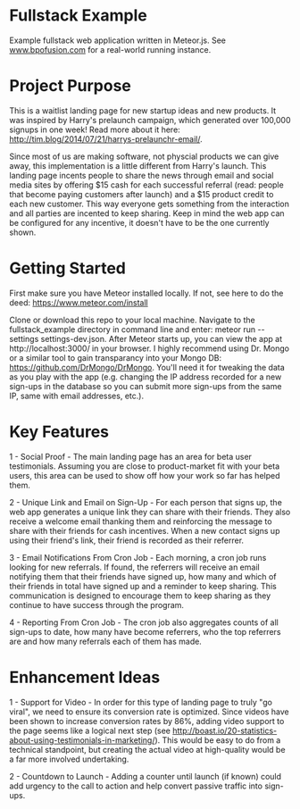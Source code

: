 # Fullstack Example
Example fullstack web application written in Meteor.js. See www.bpofusion.com for a real-world running instance.

# Project Purpose
This is a waitlist landing page for new startup ideas and new products. It was inspired by Harry's prelaunch campaign, which generated over 100,000 signups in one week! Read more about it here: http://tim.blog/2014/07/21/harrys-prelaunchr-email/. 

Since most of us are making software, not physcial products we can give away, this implementation is a little different from Harry's launch. This landing page incents people to share the news through email and social media sites by offering $15 cash for each successful referral (read: people that become paying customers after launch) and a $15 product credit to each new customer. This way everyone gets something from the interaction and all parties are incented to keep sharing. Keep in mind the web app can be configured for any incentive, it doesn't have to be the one currently shown.

# Getting Started
First make sure you have Meteor installed locally. If not, see here to do the deed: https://www.meteor.com/install

Clone or download this repo to your local machine. Navigate to the fullstack_example directory in command line and enter: meteor run --settings settings-dev.json. After Meteor starts up, you can view the app at http://localhost:3000/ in your browser. I highly recommend using Dr. Mongo or a similar tool to gain transparancy into your Mongo DB: https://github.com/DrMongo/DrMongo. You'll need it for tweaking the data as you play with the app (e.g. changing the IP address recorded for a new sign-ups in the database so you can submit more sign-ups from the same IP, same with email addresses, etc.).

# Key Features
1 - Social Proof -
The main landing page has an area for beta user testimonials. Assuming you are close to product-market fit with your beta users, this area can be used to show off how your work so far has helped them.

2 - Unique Link and Email on Sign-Up - 
For each person that signs up, the web app generates a unique link they can share with their friends. They also receive a welcome email thanking them and reinforcing the message to share with their friends for cash incentives. When a new contact signs up using their friend's link, their friend is recorded as their referrer. 

3 - Email Notifications From Cron Job - 
Each morning, a cron job runs looking for new referrals. If found, the referrers will receive an email notifying them that their friends have signed up, how many and which of their friends in total have signed up and a reminder to keep sharing. This communication is designed to encourage them to keep sharing as they continue to have success through the program.

4 - Reporting From Cron Job -
The cron job also aggregates counts of all sign-ups to date, how many have become referrers, who the top referrers are and how many referrals each of them has made.

# Enhancement Ideas
1 - Support for Video -
In order for this type of landing page to truly "go viral", we need to ensure its conversion rate is optimized. Since videos have been shown to increase conversion rates by 86%, adding video support to the page seems like a logical next step (see http://boast.io/20-statistics-about-using-testimonials-in-marketing/). This would be easy to do from a technical standpoint, but creating the actual video at high-quality would be a far more involved undertaking.

2 - Countdown to Launch - 
Adding a counter until launch (if known) could add urgency to the call to action and help convert passive traffic into sign-ups.
